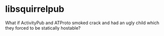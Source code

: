 
# libsquirrelpub

What if ActivityPub and ATProto smoked crack and had an ugly child which they forced to be statically hostable? 


